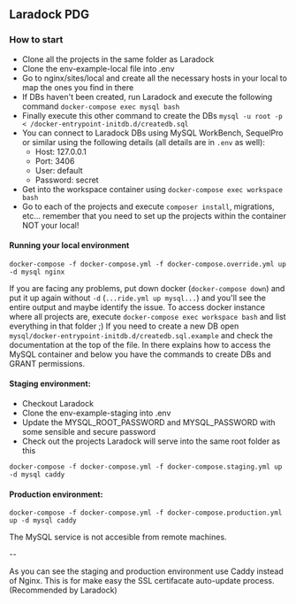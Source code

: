 ## Laradock PDG

### How to start

* Clone all the projects in the same folder as Laradock
* Clone the env-example-local file into .env
* Go to nginx/sites/local and create all the necessary hosts in your local to map the ones you find in there
* If DBs haven't been created, run Laradock and execute the following command `docker-compose exec mysql bash`
* Finally execute this other command to create the DBs `mysql -u root -p < /docker-entrypoint-initdb.d/createdb.sql`
* You can connect to Laradock DBs using MySQL WorkBench, SequelPro or similar using the following details (all details are in `.env` as well):
    * Host: 127.0.0.1
    * Port: 3406
    * User: default
    * Password: secret
* Get into the workspace container using `docker-compose exec workspace bash`
* Go to each of the projects and execute `composer install`, migrations, etc... remember that you need to set up the projects within the container NOT your local!

#### Running your local environment

```
docker-compose -f docker-compose.yml -f docker-compose.override.yml up -d mysql nginx
```

If you are facing any problems, put down docker (`docker-compose down`) and put it up again without `-d` (`...ride.yml up mysql...`) and you'll see the entire output and maybe identify the issue.
To access docker instance where all projects are, execute `docker-compose exec workspace bash` and list everything in that folder ;)
If you need to create a new DB open `mysql/docker-entrypoint-initdb.d/createdb.sql.example` and check the documentation at the top of the file. In there explains how to access the MySQL container and below you have the commands to create DBs and GRANT permissions.

#### Staging environment:

* Checkout Laradock
* Clone the env-example-staging into .env
* Update the MYSQL_ROOT_PASSWORD and MYSQL_PASSWORD with some sensible and secure password
* Check out the projects Laradock will serve into the same root folder as this

```
docker-compose -f docker-compose.yml -f docker-compose.staging.yml up -d mysql caddy
```

#### Production environment:

```
docker-compose -f docker-compose.yml -f docker-compose.production.yml up -d mysql caddy
```

The MySQL service is not accesible from remote machines.

--

As you can see the staging and production environment use Caddy instead of Nginx. This is for make easy the SSL certifacate auto-update process. (Recommended by Laradock)
